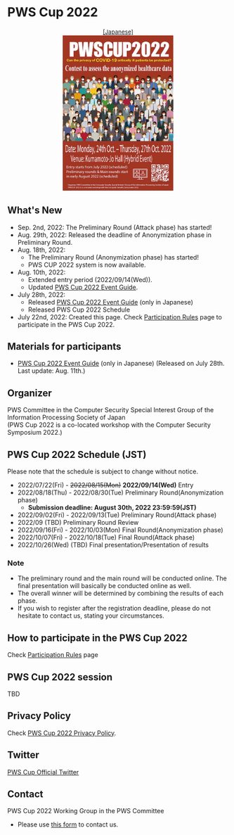 # PWS Cup 2022

<div style="text-align: center;">
 <font size="2">
  <a href="./cup22.html">[Japanese]</a>
 </font>
</div>

<div align="center">
 <a href="./Images/poster2022_e_full.png">
  <img src="./Images/poster2022_e.jpg" width=50%>
 </a>
</div>

## What's New
- Sep.  2nd, 2022: The Preliminary Round (Attack phase) has started!
- Aug. 29th, 2022: Released the deadline of Anonymization phase in Preliminary Round.
- Aug. 18th, 2022:
    - The Preliminary Round (Anonymization phase) has started!
    - PWS CUP 2022 system is now available.
- Aug. 10th, 2022:
    - Extended entry period (2022/09/14(Wed)).
    - Updated [PWS Cup 2022 Event Guide](./Images/docs/rule_v2.pdf).
- July 28th, 2022:
    - Released [PWS Cup 2022 Event Guide](./Images/docs/rule_v2.pdf) (only in Japanese)
    - Released PWS Cup 2022 Schedule
- July 22nd, 2022: Created this page. Check [Participation Rules](./entry_e.html) page to participate in the PWS Cup 2022.

## Materials for participants
- [PWS Cup 2022 Event Guide](./Images/docs/rule_v2.pdf) (only in Japanese) (Released on July 28th. Last update: Aug. 11th.)

## Organizer
PWS Committee in the Computer Security Special Interest Group of the Information Processing Society of Japan  
(PWS Cup 2022 is a co-located workshop with the Computer Security Symposium 2022.)

## PWS Cup 2022 Schedule (JST)
Please note that the schedule is subject to change without notice.

- 2022/07/22(Fri) - ~~2022/08/15(Mon)~~ **2022/09/14(Wed)** Entry
- 2022/08/18(Thu) - 2022/08/30(Tue) Preliminary Round(Anonymization phase)
    - __Submission deadline: August 30th, 2022 23:59:59(JST)__
- 2022/09/02(Fri) - 2022/09/13(Tue) Preliminary Round(Attack phase)
- 2022/09 (TBD) Preliminary Round Review
- 2022/09/16(Fri) - 2022/10/03(Mon) Final Round(Anonymization phase)
- 2022/10/07(Fri) - 2022/10/18(Tue) Final Round(Attack phase)
- 2022/10/26(Wed) (TBD) Final presentation/Presentation of results

### Note
- The preliminary round and the main round will be conducted online. The final presentation will basically be conducted online as well.
- The overall winner will be determined by combining the results of each phase.
- If you wish to register after the registration deadline, please do not hesitate to contact us, stating your circumstances.

## How to participate in the PWS Cup 2022
Check [Participation Rules](./entry_e.html) page

## PWS Cup 2022 session
TBD

## Privacy Policy
Check [PWS Cup 2022 Privacy Policy](./privacy_policy_e.html).

## Twitter
[PWS Cup Official Twitter](https://twitter.com/pwscup_admin)


## Contact
PWS Cup 2022 Working Group in the PWS Committee

  - Please use [this form](https://docs.google.com/forms/d/e/1FAIpQLSfyTFysiL6LBl4xGSHPV3qdl9mYIL_s_0yMMRQ7Q02gVf43Wg/viewform) to contact us.
